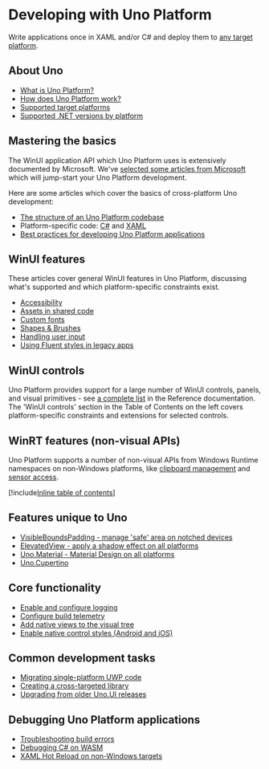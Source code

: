 ﻿---
uid: Uno.Development.Overview
---

# Developing with Uno Platform

Write applications once in XAML and/or C# and deploy them to [any target platform](getting-started/requirements.md).

## About Uno

 * [What is Uno Platform?](what-is-uno.md)
 * [How does Uno Platform work?](how-uno-works.md)
 * [Supported target platforms](getting-started/requirements.md)
 * [Supported .NET versions by platform](net-version-support.md)

## Mastering the basics

The WinUI application API which Uno Platform uses is extensively documented by Microsoft. We've [selected some articles from Microsoft](winui-doc-links.md) which will jump-start your Uno Platform development.

Here are some articles which cover the basics of cross-platform Uno development:

 * [The structure of an Uno Platform codebase](uno-app-solution-structure.md)
 * Platform-specific code: [C#](platform-specific-csharp.md) and [XAML](platform-specific-xaml.md)
 * [Best practices for developing Uno Platform applications](best-practices-uno.md)

## WinUI features

These articles cover general WinUI features in Uno Platform, discussing what's supported and which platform-specific constraints exist.

 * [Accessibility](features/working-with-accessibility.md)
 * [Assets in shared code](features/working-with-assets.md)
 * [Custom fonts](features/custom-fonts.md)
 * [Shapes & Brushes](features/shapes-and-brushes.md)
 * [Handling user input](features/pointers-keyboard-and-other-user-inputs.md)
 * [Using Fluent styles in legacy apps](features/using-winui2.md)

## WinUI controls

Uno Platform provides support for a large number of WinUI controls, panels, and visual primitives - see [a complete list](implemented-views.md) in the Reference documentation. The 'WinUI controls' section in the Table of Contents on the left covers platform-specific constraints and extensions for selected controls. 

## WinRT features (non-visual APIs)

Uno Platform supports a number of non-visual APIs from Windows Runtime namespaces on non-Windows platforms, like [clipboard management](features/windows-applicationmodel-datatransfer.md) and [sensor access](features/windows-devices-sensors.md). 

[!include[Inline table of contents](inlineTOCs/winrt-features-inline-toc.include)]


## Features unique to Uno

 * [VisibleBoundsPadding - manage 'safe' area on notched devices](features/VisibleBoundsPadding.md)
 * [ElevatedView - apply a shadow effect on all platforms](features/ElevatedView.md)
 * [Uno.Material - Material Design on all platforms](external/uno.themes/doc/material-getting-started.md)
 * [Uno.Cupertino](external/uno.themes/doc/cupertino-getting-started.md)

## Core functionality

 * [Enable and configure logging](logging.md)
 * [Configure build telemetry](uno-toolchain-telemetry.md)
 * [Add native views to the visual tree](native-views.md)
 * [Enable native control styles (Android and iOS)](native-styles.md)

## Common development tasks

 * [Migrating single-platform UWP code](howto-migrate-existing-code.md)
 * [Creating a cross-targeted library](migrating-libraries.md)
 * [Upgrading from older Uno.UI releases](migrating-from-previous-releases.md)

## Debugging Uno Platform applications

 * [Troubleshooting build errors](uno-builds-troubleshooting.md)
 * [Debugging C# on WASM](debugging-wasm.md)
 * [XAML Hot Reload on non-Windows targets](features/working-with-xaml-hot-reload.md)
